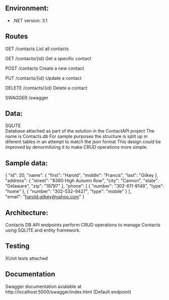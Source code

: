 ## Environment:
- .NET version: 3.1

## Routes
GET
/contacts
List all contacts

GET
/contacts/{id}
Get a specific contact

POST
/contacts
Create a new contact

PUT
/contacts/{id}
Update a contact

DELETE
/contacts/{id}
Delete a contact

SWAGGER
/swagger

## Data:
SQLITE                                               
Database attached as part of the solution in the ContactAPI project
The name is Contacts.db
For sample purposes the structure is split up in diferent tables in an attempt to match the json format
This design could be improved by denormilizing it to make CRUD operations more simple.

## Sample data:
{
  "id": 20,
  "name": {
    "first": "Harold",
    "middle": "Francis",
    "last": "Gilkey
  },
  "address": {
    "street": "8360 High Autumn Row",
    "city": "Cannon",
    "state": "Delaware",
    "zip": "19797"
  },
  "phone": [
    {
      "number": "302-611-9148",
      "type": "home"
    },
    {
      "number": "302-532-9427",
      "type": "mobile"
    }
  ],                                                                                  
  "email": "harold.gilkey@yahoo.com"
}                                                                                                                                                                                                                                      

## Architecture:                               
Contacts DB API endpoints perform CRUD operations to manage Contacts using SQLITE and entity framework.

## Testing
XUnit tests attached

## Documentation
Swagger documentation avialable at http://localhost:5000/swagger/index.html (Default endpoint)
                                                                                     
